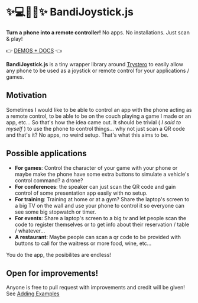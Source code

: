 # ✨💻🐶📱✨  BandiJoystick.js
**Turn a phone into a remote controller!**
No apps. No installations. Just scan & play!

👉 [DEMOS + DOCS](https://bandijoystickjs.web.app/) 👈

**BandiJoystick.js** is a tiny wrapper library around [Trystero](https://github.com/dmotz/trystero) to easily allow any phone to be used as a joystick or remote control for your applications / games.

## Motivation
Sometimes I would like to be able to control an app with the phone acting as a remote control, to be able to be on the couch playing a game I made or an app, etc... So that's how the idea came out. It should be trivial ( *I said to myself* ) to use the phone to control things... why not just scan a QR code and that's it? No apps, no weird setup. That's what this aims to be.

## Possible applications
* **For games**: Control the character of your game with your phone or maybe make the phone have some extra buttons to simulate a vehicle's control command? a drone?
* **For conferences**: the speaker can just scan the QR code and gain control of some presentation app easily with no setup.
* **For training**: Training at home or at a gym? Share the laptop's screen to a big TV on the wall and use your phone to control it so everyone can see some big stopwatch or timer.
* **For events**: Share a laptop's screen to a big tv and let people scan the code to register themselves or to get info about their reservation / table / whatever...
* **A restaurant**: Maybe people can scan a qr code to be provided with buttons to call for the waitress or more food, wine, etc...

You do the app, the posibilites are endless!

## Open for improvements!
Anyone is free to pull request with improvements and credit will be given! See [Adding Examples](ADDING_EXAMPLES.md)